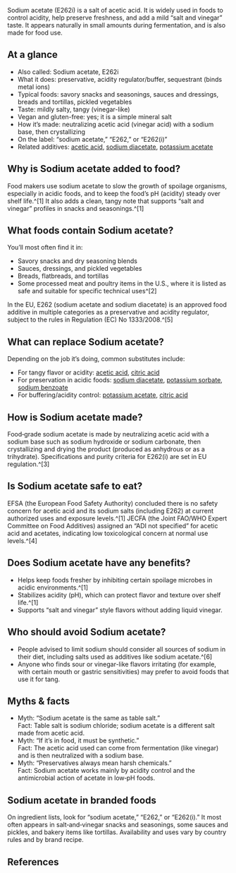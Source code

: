 Sodium acetate (E262i) is a salt of acetic acid. It is widely used in foods to control acidity, help preserve freshness, and add a mild “salt and vinegar” taste. It appears naturally in small amounts during fermentation, and is also made for food use.

<!--more-->

## At a glance
- Also called: Sodium acetate, E262i
- What it does: preservative, acidity regulator/buffer, sequestrant (binds metal ions)
- Typical foods: savory snacks and seasonings, sauces and dressings, breads and tortillas, pickled vegetables
- Taste: mildly salty, tangy (vinegar-like)
- Vegan and gluten-free: yes; it is a simple mineral salt
- How it’s made: neutralizing acetic acid (vinegar acid) with a sodium base, then crystallizing
- On the label: “sodium acetate,” “E262,” or “E262(i)”
- Related additives: [acetic acid](/e260-acetic-acid), [sodium diacetate](/e262ii-sodium-diacetate), [potassium acetate](/e261-potassium-acetate)

## Why is Sodium acetate added to food?
Food makers use sodium acetate to slow the growth of spoilage organisms, especially in acidic foods, and to keep the food’s pH (acidity) steady over shelf life.^[1] It also adds a clean, tangy note that supports “salt and vinegar” profiles in snacks and seasonings.^[1]

## What foods contain Sodium acetate?
You’ll most often find it in:
- Savory snacks and dry seasoning blends
- Sauces, dressings, and pickled vegetables
- Breads, flatbreads, and tortillas
- Some processed meat and poultry items in the U.S., where it is listed as safe and suitable for specific technical uses^[2]

In the EU, E262 (sodium acetate and sodium diacetate) is an approved food additive in multiple categories as a preservative and acidity regulator, subject to the rules in Regulation (EC) No 1333/2008.^[5]

## What can replace Sodium acetate?
Depending on the job it’s doing, common substitutes include:
- For tangy flavor or acidity: [acetic acid](/e260-acetic-acid), [citric acid](/e330-citric-acid)
- For preservation in acidic foods: [sodium diacetate](/e262ii-sodium-diacetate), [potassium sorbate](/e202-potassium-sorbate), [sodium benzoate](/e211-sodium-benzoate)
- For buffering/acidity control: [potassium acetate](/e261-potassium-acetate), [citric acid](/e330-citric-acid)

## How is Sodium acetate made?
Food‑grade sodium acetate is made by neutralizing acetic acid with a sodium base such as sodium hydroxide or sodium carbonate, then crystallizing and drying the product (produced as anhydrous or as a trihydrate). Specifications and purity criteria for E262(i) are set in EU regulation.^[3]

## Is Sodium acetate safe to eat?
EFSA (the European Food Safety Authority) concluded there is no safety concern for acetic acid and its sodium salts (including E262) at current authorized uses and exposure levels.^[1] JECFA (the Joint FAO/WHO Expert Committee on Food Additives) assigned an “ADI not specified” for acetic acid and acetates, indicating low toxicological concern at normal use levels.^[4]

## Does Sodium acetate have any benefits?
- Helps keep foods fresher by inhibiting certain spoilage microbes in acidic environments.^[1]
- Stabilizes acidity (pH), which can protect flavor and texture over shelf life.^[1]
- Supports “salt and vinegar” style flavors without adding liquid vinegar.

## Who should avoid Sodium acetate?
- People advised to limit sodium should consider all sources of sodium in their diet, including salts used as additives like sodium acetate.^[6]
- Anyone who finds sour or vinegar-like flavors irritating (for example, with certain mouth or gastric sensitivities) may prefer to avoid foods that use it for tang.

## Myths & facts
- Myth: “Sodium acetate is the same as table salt.”  
  Fact: Table salt is sodium chloride; sodium acetate is a different salt made from acetic acid.
- Myth: “If it’s in food, it must be synthetic.”  
  Fact: The acetic acid used can come from fermentation (like vinegar) and is then neutralized with a sodium base.
- Myth: “Preservatives always mean harsh chemicals.”  
  Fact: Sodium acetate works mainly by acidity control and the antimicrobial action of acetate in low‑pH foods.

## Sodium acetate in branded foods
On ingredient lists, look for “sodium acetate,” “E262,” or “E262(i).” It most often appears in salt‑and‑vinegar snacks and seasonings, some sauces and pickles, and bakery items like tortillas. Availability and uses vary by country rules and by brand recipe.

## References
[^1]: Re‑evaluation of acetic acid (E 260), sodium acetate (E 262), sodium diacetate (E 262), and calcium acetate (E 263) as food additives — EFSA Journal (2013). https://www.efsa.europa.eu/en/efsajournal/pub/3371
[^2]: Safe and Suitable Ingredients Used in the Production of Meat, Poultry, and Egg Products (Directive 7120.1) — USDA FSIS. https://www.fsis.usda.gov/policy/fsis-directives/7120.1
[^3]: Commission Regulation (EU) No 231/2012 (food additive specifications) — EUR-Lex. https://eur-lex.europa.eu/eli/reg/2012/231/oj
[^4]: Acetic acid and acetates (toxicological evaluation; ADI not specified) — JECFA/WHO. https://inchem.org/documents/jecfa/jecmono/v05je14.htm
[^5]: Regulation (EC) No 1333/2008 on food additives — EUR-Lex. https://eur-lex.europa.eu/eli/reg/2008/1333/oj
[^6]: Sodium and salt: dietary guidance — CDC. https://www.cdc.gov/salt/index.htm
